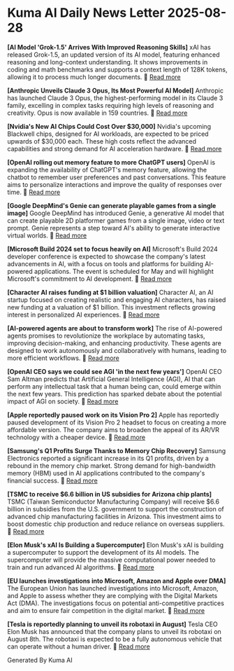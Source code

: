 # Kuma AI Daily News Letter 2025-08-28 

**[AI Model 'Grok-1.5' Arrives With Improved Reasoning Skills]**
xAI has released Grok-1.5, an updated version of its AI model, featuring enhanced reasoning and long-context understanding. It shows improvements in coding and math benchmarks and supports a context length of 128K tokens, allowing it to process much longer documents.
🔗 [Read more](https://techcrunch.com/2024/04/12/ai-model-grok-1-5-arrives-with-improved-reasoning-skills/)

**[Anthropic Unveils Claude 3 Opus, Its Most Powerful AI Model]**
Anthropic has launched Claude 3 Opus, the highest-performing model in its Claude 3 family, excelling in complex tasks requiring high levels of reasoning and creativity. Opus is now available in 159 countries.
🔗 [Read more](https://www.anthropic.com/news/claude-3-opus-and-haiku)

**[Nvidia's New AI Chips Could Cost Over $30,000]**
Nvidia's upcoming Blackwell chips, designed for AI workloads, are expected to be priced upwards of $30,000 each. These high costs reflect the advanced capabilities and strong demand for AI acceleration hardware.
🔗 [Read more](https://www.tomshardware.com/tech-industry/artificial-intelligence/nvidias-new-ai-chips-could-cost-over-dollar30000)

**[OpenAI rolling out memory feature to more ChatGPT users]**
OpenAI is expanding the availability of ChatGPT's memory feature, allowing the chatbot to remember user preferences and past conversations. This feature aims to personalize interactions and improve the quality of responses over time.
🔗 [Read more](https://www.theverge.com/2024/02/13/24071423/openai-chatgpt-memory-feature-rollout)

**[Google DeepMind's Genie can generate playable games from a single image]**
Google DeepMind has introduced Genie, a generative AI model that can create playable 2D platformer games from a single image, video or text prompt. Genie represents a step toward AI's ability to generate interactive virtual worlds.
🔗 [Read more](https://www.deepmind.com/blog/genie-1)

**[Microsoft Build 2024 set to focus heavily on AI]**
Microsoft's Build 2024 developer conference is expected to showcase the company's latest advancements in AI, with a focus on tools and platforms for building AI-powered applications. The event is scheduled for May and will highlight Microsoft's commitment to AI development.
🔗 [Read more](https://www.windowscentral.com/software/microsoft-build-2024-set-to-focus-heavily-on-ai)

**[Character AI raises funding at $1 billion valuation]**
Character AI, an AI startup focused on creating realistic and engaging AI characters, has raised new funding at a valuation of $1 billion. This investment reflects growing interest in personalized AI experiences.
🔗 [Read more](https://www.forbes.com/sites/kenrickcai/2024/03/26/character-ai-raises-funding-at-1-billion-valuation/)

**[AI-powered agents are about to transform work]**
The rise of AI-powered agents promises to revolutionize the workplace by automating tasks, improving decision-making, and enhancing productivity. These agents are designed to work autonomously and collaboratively with humans, leading to more efficient workflows.
🔗 [Read more](https://www.technologyreview.com/2024/04/01/1089977/ai-powered-agents-are-about-to-transform-work/)

**[OpenAI CEO says we could see AGI 'in the next few years']**
OpenAI CEO Sam Altman predicts that Artificial General Intelligence (AGI), AI that can perform any intellectual task that a human being can, could emerge within the next few years. This prediction has sparked debate about the potential impact of AGI on society.
🔗 [Read more](https://www.businessinsider.com/openai-ceo-sam-altman-agi-artificial-general-intelligence-years-away-2024-4)

**[Apple reportedly paused work on its Vision Pro 2]**
Apple has reportedly paused development of its Vision Pro 2 headset to focus on creating a more affordable version. The company aims to broaden the appeal of its AR/VR technology with a cheaper device.
🔗 [Read more](https://www.macrumors.com/2024/04/12/apple-pauses-vision-pro-2-development/)

**[Samsung's Q1 Profits Surge Thanks to Memory Chip Recovery]**
Samsung Electronics reported a significant increase in its Q1 profits, driven by a rebound in the memory chip market. Strong demand for high-bandwidth memory (HBM) used in AI applications contributed to the company's financial success.
🔗 [Read more](https://www.bloomberg.com/news/articles/2024-04-05/samsung-profit-surges-as-memory-chip-market-recovery-gains-pace)

**[TSMC to receive $6.6 billion in US subsidies for Arizona chip plants]**
TSMC (Taiwan Semiconductor Manufacturing Company) will receive $6.6 billion in subsidies from the U.S. government to support the construction of advanced chip manufacturing facilities in Arizona. This investment aims to boost domestic chip production and reduce reliance on overseas suppliers.
🔗 [Read more](https://www.reuters.com/technology/tsmc-receive-66-billion-us-subsidies-arizona-chip-plants-2024-04-08/)

**[Elon Musk's xAI Is Building a Supercomputer]**
Elon Musk's xAI is building a supercomputer to support the development of its AI models. The supercomputer will provide the massive computational power needed to train and run advanced AI algorithms.
🔗 [Read more](https://www.theinformation.com/articles/elon-musks-xai-is-building-a-supercomputer)

**[EU launches investigations into Microsoft, Amazon and Apple over DMA]**
The European Union has launched investigations into Microsoft, Amazon, and Apple to assess whether they are complying with the Digital Markets Act (DMA). The investigations focus on potential anti-competitive practices and aim to ensure fair competition in the digital market.
🔗 [Read more](https://www.cnbc.com/2024/03/25/eu-launches-investigations-into-microsoft-amazon-and-apple-over-dma.html)

**[Tesla is reportedly planning to unveil its robotaxi in August]**
Tesla CEO Elon Musk has announced that the company plans to unveil its robotaxi on August 8th. The robotaxi is expected to be a fully autonomous vehicle that can operate without a human driver.
🔗 [Read more](https://www.theverge.com/2024/4/5/24121009/tesla-robotaxi-elon-musk-announcement)

Generated By Kuma AI
